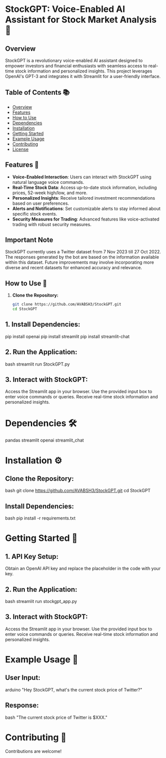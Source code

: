 # StockGPT: Voice-Enabled AI Assistant for Stock Market Analysis 🚀

## Overview

StockGPT is a revolutionary voice-enabled AI assistant designed to empower investors and financial enthusiasts with seamless access to real-time stock information and personalized insights. This project leverages OpenAI's GPT-3 and integrates it with Streamlit for a user-friendly interface.

## Table of Contents 📚

- [Overview](#overview)
- [Features](#features)
- [How to Use](#how-to-use)
- [Dependencies](#dependencies)
- [Installation](#installation)
- [Getting Started](#getting-started)
- [Example Usage](#example-usage)
- [Contributing](#contributing)
- [License](#license)

## Features 🌟

- **Voice-Enabled Interaction**: Users can interact with StockGPT using natural language voice commands.
- **Real-Time Stock Data**: Access up-to-date stock information, including prices, 52-week high/low, and more.
- **Personalized Insights**: Receive tailored investment recommendations based on user preferences.
- **Alerts and Notifications**: Set customizable alerts to stay informed about specific stock events.
- **Security Measures for Trading**: Advanced features like voice-activated trading with robust security measures.

## Important Note
StockGPT currently uses a Twitter dataset from 7 Nov 2023 till 27 Oct 2022. The responses generated by the bot are based on the information available within this dataset. Future improvements may involve incorporating more diverse and recent datasets for enhanced accuracy and relevance.

## How to Use 🚀

1. **Clone the Repository:**
   ```bash
   git clone https://github.com/AVABSH3/StockGPT.git
   cd StockGPT
## 1. Install Dependencies:
pip install openai
pip install streamlit
pip install streamlit-chat

## 2. Run the Application:
bash
streamlit run StockGPT.py

## 3. Interact with StockGPT:
Access the Streamlit app in your browser.
Use the provided input box to enter voice commands or queries.
Receive real-time stock information and personalized insights.

# Dependencies 🛠️
pandas
streamlit
openai
streamlit_chat


# Installation ⚙️
## Clone the Repository:
bash
git clone https://github.com/AVABSH3/StockGPT.git
cd StockGPT

## Install Dependencies:
bash
pip install -r requirements.txt


# Getting Started 🏁
## 1. API Key Setup:
Obtain an OpenAI API key and replace the placeholder in the code with your key.

## 2. Run the Application:
bash
streamlit run stockgpt_app.py

## 3. Interact with StockGPT:
Access the Streamlit app in your browser.
Use the provided input box to enter voice commands or queries.
Receive real-time stock information and personalized insights.

# Example Usage 🎯
## User Input:
arduino
"Hey StockGPT, what's the current stock price of Twitter?"

## Response:
bash
"The current stock price of Twitter is $XXX."

# Contributing 🤝
Contributions are welcome! 
